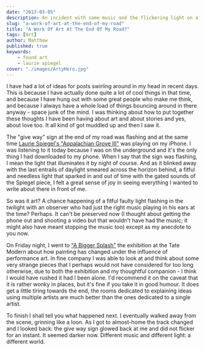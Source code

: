 ```yaml
---
date: "2013-03-05"
description: An incident with some music and the flickering light on a faulty give way sign.
slug: "a-work-of-art-at-the-end-of-my-road" 
title: "A Work Of Art At The End Of My Road?"
tags: [Art]
author: Matthew
published: true
keywords:
    - found art
    - laurie spiegel
cover: "./images/ArtyHero.jpg"
---
```


I have had a lot of ideas for posts swirling around in my head in recent days. This is because I have actually done quite a lot of cool things in that time, and because I have hung out with some great people who make me think, and because I always have a whole load of things bouncing around in there anyway - space junk of the mind. I was thinking about how to put together these thoughts I have been having about art and about stories and yes, about love too. It all kind of got muddled up and then I saw it.

The "give way" sign at the end of my road was flashing and at the same time [Laurie Spiegel's "Appalachian Grove III"](http://uw09.unseenworlds.net/track/appalachian-grove-iii) was playing on my iPhone. I was listening to it today because I was on the underground and it's the only thing I had downloaded to my phone. When I say that the sign was flashing, I mean the light that illuminates it by night of course. And as it blinked away with the last entrails of daylight smeared across the horizon behind, a fitful and needless light that sparked in and out of time with the gated sounds of the Spiegel piece, I felt a great sense of joy in seeing everything I wanted to write about there in front of me.

So was it art? A chance happening of a fitful faulty light flashing in the twilight with an observer who had just the right music playing in his ears at the time? Perhaps. It can't be preserved now (I thought about getting the phone out and shooting a video but that wouldn't have had the music; it might also have meant stopping the music too) except as my anecdote to you now.

On Friday night, I went to ["A Bigger Splash"](http://www.tate.org.uk/whats-on/tate-modern/exhibition/bigger-splash-painting-after-performance) the exhibition at the Tate Modern about how painting has changed under the influence of performance art. In fine company I was able to look at and think about some very strange pieces that I perhaps would not have considered for too long otherwise,  due to both the exhibition and my thoughtful companion - I think I would have rushed it had I been alone. I'd recommend it on the caveat that it is rather wonky in places, but it's fine if you take it in good humour. It does get a little tiring towards the end, the rooms dedicated to explaining ideas using multiple artists are much better than the ones dedicated to a single artist.

To finish I shall tell you what happened next. I eventually walked away from the scene, grinning like a loon. As I got to almost-home the track changed and I looked back: the give way sign glowed back at me and did not flicker for an instant. It seemed darker now. Different music and different light: a different world.